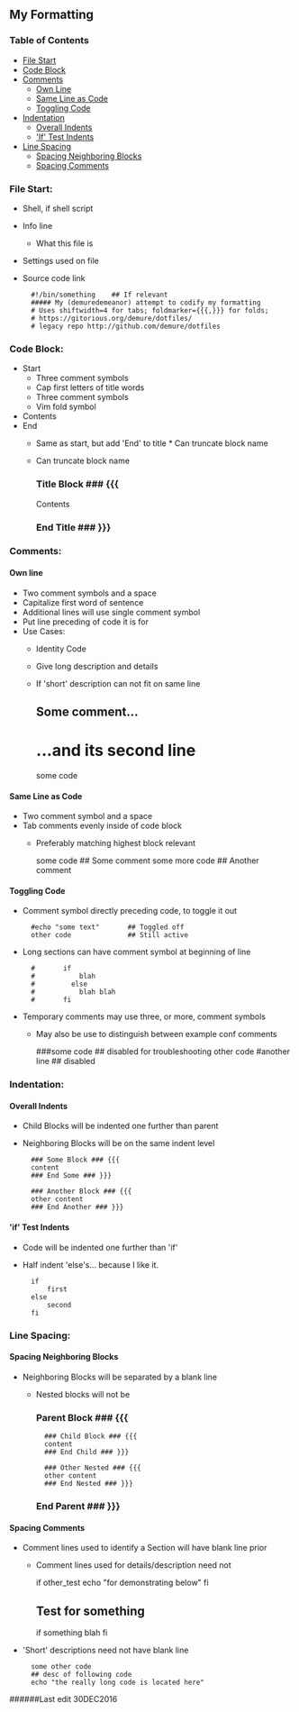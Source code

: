 <!--
##### My (demuredemeanor) attempt to codify my formatting
# vim: set expandtab ts=4 sw=4: ## Since this is markdown
# Uses shiftwidth=4 for tabs; foldmarker={{{,}}} for folds;
# https://notabug.org/demure/dotfiles/
# legacy repo http://github.com/demure/dotfiles
-->


## My Formatting ##
### Table of Contents ###

* [File Start](#file-start)
* [Code Block](#code-block)
* [Comments](#comments)
    * [Own Line](#own-line)
    * [Same Line as Code](#same-line-as-code)
    * [Toggling Code](#toggling-code)
* [Indentation](#indentation)
    * [Overall Indents](#overall-indents)
    * ['If' Test Indents](#if-test-indents)
* [Line Spacing](#line-spacing)
    * [Spacing Neighboring Blocks](#spacing-neighboring-blocks)
    * [Spacing Comments](#spacing-comments)


### File Start: ###

* Shell, if shell script
* Info line
    * What this file is
* Settings used on file
* Source code link

        #!/bin/something    ## If relevant
        ##### My (demuredemeanor) attempt to codify my formatting
        # Uses shiftwidth=4 for tabs; foldmarker={{{,}}} for folds;
        # https://gitorious.org/demure/dotfiles/
        # legacy repo http://github.com/demure/dotfiles


### Code Block: ###

* Start
    * Three comment symbols
    * Cap first letters of title words
    * Three comment symbols
    * Vim fold symbol
* Contents
* End
    * Same as start, but add 'End' to title  * Can truncate block name
    * Can truncate block name

        ### Title Block ### {{{
        Contents
        ### End Title ### }}}


### Comments: ###
#### Own line ####

* Two comment symbols and a space
* Capitalize first word of sentence
* Additional lines will use single comment symbol
* Put line preceding of code it is for
* Use Cases:
    * Identity Code
    * Give long description and details
    * If 'short' description can not fit on same line

        ## Some comment...
        # ...and its second line
        some code


#### Same Line as Code ####

* Two comment symbol and a space
* Tab comments evenly inside of code block
    * Preferably matching highest block relevant

        some code           ## Some comment
        some more code      ## Another comment


#### Toggling Code ####

* Comment symbol directly preceding code, to toggle it out

        #echo "some text"       ## Toggled off
        other code              ## Still active

* Long sections can have comment symbol at beginning of line

        #       if
        #           blah
        #         else
        #           blah blah
        #       fi

* Temporary comments may use three, or more, comment symbols
    * May also be use to distinguish between example conf comments

        ###some code            ## disabled for troubleshooting
        other code
        #another line           ## disabled


### Indentation: ###
#### Overall Indents ####

* Child Blocks will be indented one further than parent
* Neighboring Blocks will be on the same indent level

        ### Some Block ### {{{
        content
        ### End Some ### }}}

        ### Another Block ### {{{
        other content
        ### End Another ### }}}


#### 'if' Test Indents ####
* Code will be indented one further than 'if'
* Half indent 'else's... because I like it.

        if
            first
        else
            second
        fi


### Line Spacing: ###
#### Spacing Neighboring Blocks ####

* Neighboring Blocks will be separated by a blank line
    * Nested blocks will not be

        ### Parent Block ### {{{
            ### Child Block ### {{{
            content
            ### End Child ### }}}

            ### Other Nested ### {{{
            other content
            ### End Nested ### }}}
        ### End Parent ### }}}


#### Spacing Comments ####

* Comment lines used to identify a Section will have blank line prior
    * Comment lines used for details/description need not

        if other_test
            echo "for demonstrating below"
        fi

        ## Test for something
        if something
            blah
        fi

* 'Short' descriptions need not have blank line

        some other code
        ## desc of following code
        echo "the really long code is located here"

######Last edit 30DEC2016
